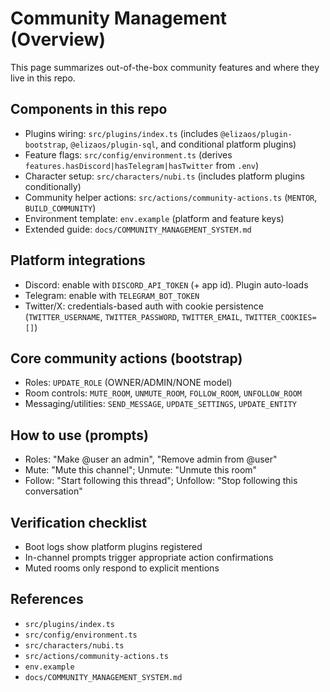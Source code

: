 # Community Management (Overview)

This page summarizes out-of-the-box community features and where they live in this repo.

## Components in this repo

- Plugins wiring: `src/plugins/index.ts` (includes `@elizaos/plugin-bootstrap`, `@elizaos/plugin-sql`, and conditional platform plugins)
- Feature flags: `src/config/environment.ts` (derives `features.hasDiscord|hasTelegram|hasTwitter` from `.env`)
- Character setup: `src/characters/nubi.ts` (includes platform plugins conditionally)
- Community helper actions: `src/actions/community-actions.ts` (`MENTOR`, `BUILD_COMMUNITY`)
- Environment template: `env.example` (platform and feature keys)
- Extended guide: `docs/COMMUNITY_MANAGEMENT_SYSTEM.md`

## Platform integrations

- Discord: enable with `DISCORD_API_TOKEN` (+ app id). Plugin auto-loads
- Telegram: enable with `TELEGRAM_BOT_TOKEN`
- Twitter/X: credentials-based auth with cookie persistence (`TWITTER_USERNAME`, `TWITTER_PASSWORD`, `TWITTER_EMAIL`, `TWITTER_COOKIES=[]`)

## Core community actions (bootstrap)

- Roles: `UPDATE_ROLE` (OWNER/ADMIN/NONE model)
- Room controls: `MUTE_ROOM`, `UNMUTE_ROOM`, `FOLLOW_ROOM`, `UNFOLLOW_ROOM`
- Messaging/utilities: `SEND_MESSAGE`, `UPDATE_SETTINGS`, `UPDATE_ENTITY`

## How to use (prompts)

- Roles: "Make @user an admin", "Remove admin from @user"
- Mute: "Mute this channel"; Unmute: "Unmute this room"
- Follow: "Start following this thread"; Unfollow: "Stop following this conversation"

## Verification checklist

- Boot logs show platform plugins registered
- In-channel prompts trigger appropriate action confirmations
- Muted rooms only respond to explicit mentions

## References

- `src/plugins/index.ts`
- `src/config/environment.ts`
- `src/characters/nubi.ts`
- `src/actions/community-actions.ts`
- `env.example`
- `docs/COMMUNITY_MANAGEMENT_SYSTEM.md`
